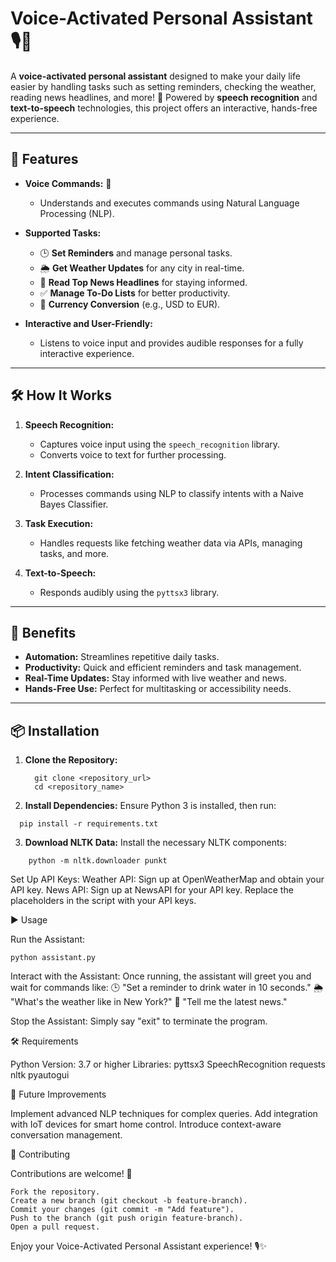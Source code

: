 # Voice-Activated Personal Assistant 🎙️🤖

A **voice-activated personal assistant** designed to make your daily life easier by handling tasks such as setting reminders, checking the weather, reading news headlines, and more! 🌟 Powered by **speech recognition** and **text-to-speech** technologies, this project offers an interactive, hands-free experience.

---

## 🚀 Features

- **Voice Commands:** 🎤  
  - Understands and executes commands using Natural Language Processing (NLP).  

- **Supported Tasks:**  
  - 🕒 **Set Reminders** and manage personal tasks.  
  - 🌦️ **Get Weather Updates** for any city in real-time.  
  - 📰 **Read Top News Headlines** for staying informed.  
  - ✅ **Manage To-Do Lists** for better productivity.  
  - 💱 **Currency Conversion** (e.g., USD to EUR).  

- **Interactive and User-Friendly:**  
  - Listens to voice input and provides audible responses for a fully interactive experience.

---

## 🛠️ How It Works

1. **Speech Recognition:**  
   - Captures voice input using the `speech_recognition` library.  
   - Converts voice to text for further processing.

2. **Intent Classification:**  
   - Processes commands using NLP to classify intents with a Naive Bayes Classifier.

3. **Task Execution:**  
   - Handles requests like fetching weather data via APIs, managing tasks, and more.

4. **Text-to-Speech:**  
   - Responds audibly using the `pyttsx3` library.

---

## 🎯 Benefits

- **Automation:** Streamlines repetitive daily tasks.  
- **Productivity:** Quick and efficient reminders and task management.  
- **Real-Time Updates:** Stay informed with live weather and news.  
- **Hands-Free Use:** Perfect for multitasking or accessibility needs.

---

## 📦 Installation

1. **Clone the Repository:**
   ```
     git clone <repository_url>
     cd <repository_name>
2. **Install Dependencies:**
Ensure Python 3 is installed, then run:
```
  pip install -r requirements.txt
```
3. **Download NLTK Data:**
Install the necessary NLTK components:
```
    python -m nltk.downloader punkt
```
  Set Up API Keys:
        Weather API: Sign up at OpenWeatherMap and obtain your API key.
        News API: Sign up at NewsAPI for your API key.
        Replace the placeholders in the script with your API keys.

▶️ Usage

  Run the Assistant:

    python assistant.py

  Interact with the Assistant:
    Once running, the assistant will greet you and wait for commands like:
        🕒 "Set a reminder to drink water in 10 seconds."
        🌦️ "What's the weather like in New York?"
        📰 "Tell me the latest news."

  Stop the Assistant:
    Simply say "exit" to terminate the program.

🛠️ Requirements

  Python Version: 3.7 or higher
    Libraries:
        pyttsx3
        SpeechRecognition
        requests
        nltk
        pyautogui

🌟 Future Improvements

   Implement advanced NLP techniques for complex queries.
    Add integration with IoT devices for smart home control.
    Introduce context-aware conversation management.

🤝 Contributing

Contributions are welcome! 🎉

    Fork the repository.
    Create a new branch (git checkout -b feature-branch).
    Commit your changes (git commit -m "Add feature").
    Push to the branch (git push origin feature-branch).
    Open a pull request.

Enjoy your Voice-Activated Personal Assistant experience! 🎙️✨
